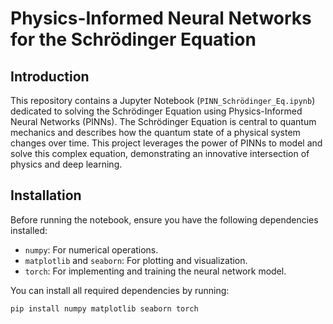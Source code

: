 # Physics-Informed Neural Networks for the Schrödinger Equation

## Introduction
This repository contains a Jupyter Notebook (`PINN_Schrödinger_Eq.ipynb`) dedicated to solving the Schrödinger Equation using Physics-Informed Neural Networks (PINNs). The Schrödinger Equation is central to quantum mechanics and describes how the quantum state of a physical system changes over time. This project leverages the power of PINNs to model and solve this complex equation, demonstrating an innovative intersection of physics and deep learning.

## Installation
Before running the notebook, ensure you have the following dependencies installed:

- `numpy`: For numerical operations.
- `matplotlib` and `seaborn`: For plotting and visualization.
- `torch`: For implementing and training the neural network model.

You can install all required dependencies by running:

```bash
pip install numpy matplotlib seaborn torch
